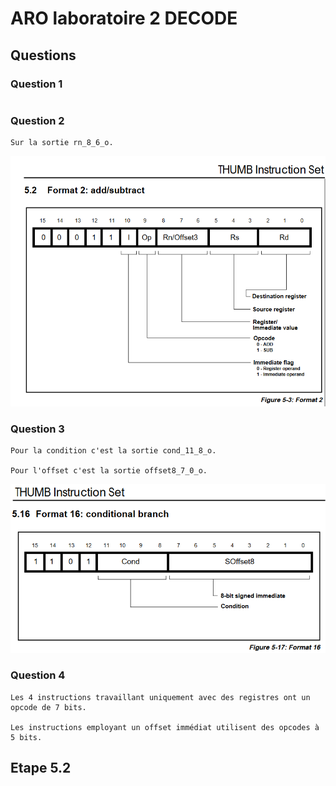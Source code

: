 # ARO laboratoire 2 DECODE

## Questions

### Question 1
```

```

### Question 2
```
Sur la sortie rn_8_6_o.
```
![InstructionAdd/Sub](Q2.png)

### Question 3
```
Pour la condition c'est la sortie cond_11_8_o.

Pour l'offset c'est la sortie offset8_7_0_o.
```
![InstructionCondBranch](Q3.png)

### Question 4
```
Les 4 instructions travaillant uniquement avec des registres ont un opcode de 7 bits.

Les instructions employant un offset immédiat utilisent des opcodes à 5 bits.
```

## Etape 5.2
```

```